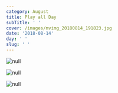 ```yaml
---
category: August
title: Play all Day
subTitle: ' '
cover: /images/mvimg_20180814_191823.jpg
date: '2018-08-14'
day: ' '
slug: ' '
---
```

![null](/images/mvimg_20180814_191823.jpg)

![null](/images/mvimg_20180814_191832.jpg)

![null](/images/img_20180814_191735.jpg)

